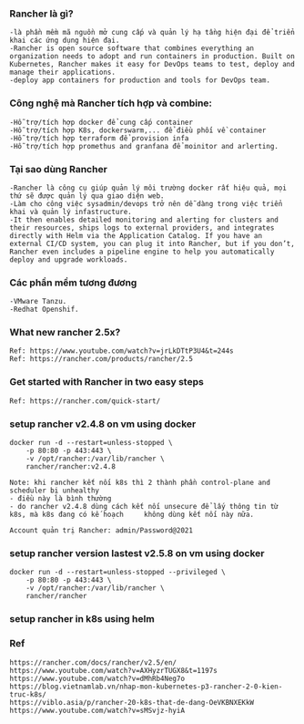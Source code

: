 ### Rancher là gì?
    -là phần mềm mã nguồn mở cung cấp và quản lý hạ tầng hiện đại để triển khai các ứng dụng hiện đại.
    -Rancher is open source software that combines everything an organization needs to adopt and run containers in production. Built on Kubernetes, Rancher makes it easy for DevOps teams to test, deploy and manage their applications.
    -deploy app containers for production and tools for DevOps team.
### Công nghệ mà Rancher tích hợp và combine:
    -Hỗ trợ/tích hợp docker để cung cấp container
    -Hỗ trợ/tích hợp K8s, dockerswarm,... để điều phối về container
    -Hỗ trợ/tích hợp terraform để provision infa
    -Hỗ trợ/tích hợp promethus and granfana để moinitor and arlerting.    

### Tại sao dùng Rancher
    -Rancher là công cụ giúp quản lý môi trường docker rất hiệu quả, mọi thứ sẽ được quản lý qua giao diện web.
    -Làm cho công việc sysadmin/devops trở nên dễ dàng trong việc triển khai và quản lý infastructure.
    -It then enables detailed monitoring and alerting for clusters and their resources, ships logs to external providers, and integrates directly with Helm via the Application Catalog. If you have an external CI/CD system, you can plug it into Rancher, but if you don’t, Rancher even includes a pipeline engine to help you automatically deploy and upgrade workloads.

### Các phần mềm tương đương
    -VMware Tanzu.
    -Redhat Openshif.

### What new rancher 2.5x?
    Ref: https://www.youtube.com/watch?v=jrLkDTtP3U4&t=244s
    Ref: https://rancher.com/products/rancher/2.5

### Get started with Rancher in two easy steps
    Ref: https://rancher.com/quick-start/
    
### setup rancher v2.4.8 on vm using docker
    docker run -d --restart=unless-stopped \
        -p 80:80 -p 443:443 \
        -v /opt/rancher:/var/lib/rancher \
        rancher/rancher:v2.4.8
    
    Note: khi rancher kết nối k8s thì 2 thành phần control-plane and scheduler bị unhealthy
    - điều này là bình thường
    - do rancher v2.4.8 dùng cách kết nối unsecure để lấy thông tin từ k8s, mà k8s đang có kế hoạch     không dùng kết nối này nữa.    
    
    Account quản trị Rancher: admin/Password@2021     

### setup rancher version lastest v2.5.8 on vm using docker
    docker run -d --restart=unless-stopped --privileged \
        -p 80:80 -p 443:443 \
        -v /opt/rancher:/var/lib/rancher \
        rancher/rancher
    
### setup rancher in k8s using helm

### Ref
    https://rancher.com/docs/rancher/v2.5/en/
    https://www.youtube.com/watch?v=AXHyzrTUGX8&t=1197s
    https://www.youtube.com/watch?v=dMhRb4Neg7o
    https://blog.vietnamlab.vn/nhap-mon-kubernetes-p3-rancher-2-0-kien-truc-k8s/
    https://viblo.asia/p/rancher-20-k8s-that-de-dang-OeVKBNXEKkW
    https://www.youtube.com/watch?v=sMSvjz-hyiA

